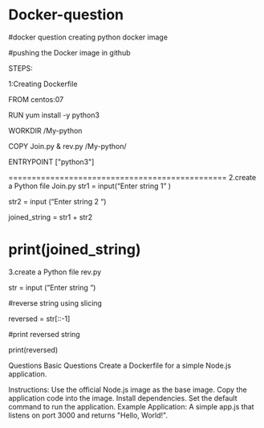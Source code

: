 # Docker-question 

#docker question creating python docker image 

#pushing the Docker image in github

STEPS:

1:Creating Dockerfile

FROM centos:07

RUN yum install -y python3

WORKDIR /My-python

COPY Join.py & rev.py /My-python/

ENTRYPOINT ["python3"]

===============================================
2.create a Python file Join.py
str1 = input(“Enter string 1” )

str2 = input (“Enter string 2 “)

joined_string = str1 + str2

print(joined_string)
=================================================
3.create a Python file rev.py

str = input (“Enter string “)

#reverse string using slicing

reversed = str[::-1]

#print reversed string

print(reversed)

Questions
Basic Questions
Create a Dockerfile for a simple Node.js application.

Instructions:
Use the official Node.js image as the base image.
Copy the application code into the image.
Install dependencies.
Set the default command to run the application.
Example Application: A simple app.js that listens on port 3000 and returns "Hello, World!".

